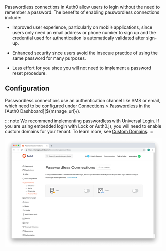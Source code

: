 Passwordless connections in Auth0 allow users to login without the need to remember a password. The benefits of enabling passwordless connections include:

* Improved user experience, particularly on mobile applications, since users only need an email address or phone number to sign up and the credential used for authentication is automatically validated after sign-up.

* Enhanced security since users avoid the insecure practice of using the same password for many purposes.

* Less effort for you since you will not need to implement a password reset procedure.

## Configuration

Passwordless connections use an authentication channel like SMS or email, which need to be configured under [Connections > Passwordless](${manage_url}/#/connections/passwordless) in the [Auth0 Dashboard](${manage_url}/).

::: note
We recommend implementing passwordless with Universal Login. If you are using embedded login with Lock or Auth0.js, you will need to enable custom domains for your tenant. To learn more, see [Custom Domains](/custom-domains).
:::

![](/media/articles/connections/passwordless/connections-passwordless-list.png)
